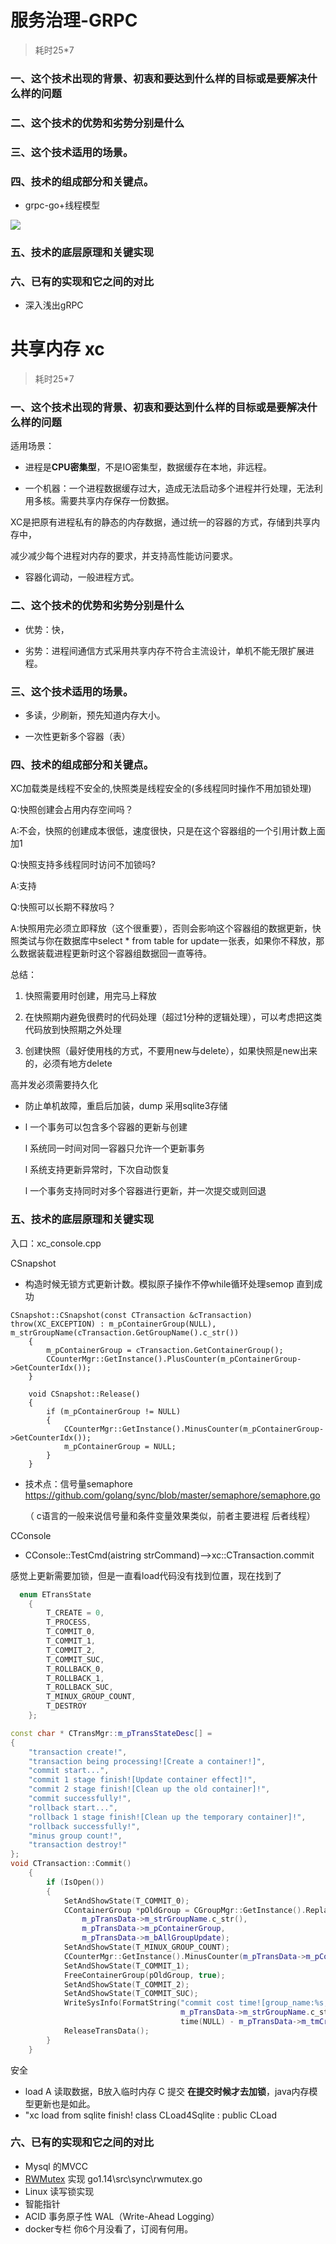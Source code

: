 #  服务治理-GRPC

>  耗时25*7

### 一、这个技术出现的背景、初衷和要达到什么样的目标或是要解决什么样的问题







### 二、这个技术的优势和劣势分别是什么 



### 三、这个技术适用的场景。









### 四、技术的组成部分和关键点。



- grpc-go+线程模型 

![](http://jiangew.me/assets/images/post/20181016/grpc-03-06.png)

### 五、技术的底层原理和关键实现

### 六、已有的实现和它之间的对比

- 深入浅出gRPC



#  共享内存 xc 

>  耗时25*7

### 一、这个技术出现的背景、初衷和要达到什么样的目标或是要解决什么样的问题



适用场景：

- 进程是**CPU密集型**，不是IO密集型，数据缓存在本地，非远程。

- 一个机器：一个进程数据缓存过大，造成无法启动多个进程并行处理，无法利用多核。需要共享内存保存一份数据。

XC是把原有进程私有的静态的内存数据，通过统一的容器的方式，存储到共享内存中，

减少减少每个进程对内存的要求，并支持高性能访问要求。

- 容器化调动，一般进程方式。



### 二、这个技术的优势和劣势分别是什么 

- 优势：快，

- 劣势：进程间通信方式采用共享内存不符合主流设计，单机不能无限扩展进程。

  



### 三、这个技术适用的场景。



- 多读，少刷新，预先知道内存大小。

- 一次性更新多个容器（表）

  





### 四、技术的组成部分和关键点。



XC加载类是线程不安全的,快照类是线程安全的(多线程同时操作不用加锁处理)



Q:快照创建会占用内存空间吗？

A:不会，快照的创建成本很低，速度很快，只是在这个容器组的一个引用计数上面加1

 

Q:快照支持多线程同时访问不加锁吗?

A:支持



Q:快照可以长期不释放吗？

A:快照用完必须立即释放（这个很重要），否则会影响这个容器组的数据更新，快照类试与你在数据库中select * from table for update一张表，如果你不释放，那么数据装载进程更新时这个容器组数据回一直等待。

总结：

1. 快照需要用时创建，用完马上释放

2. 在快照期内避免很费时的代码处理（超过1分种的逻辑处理），可以考虑把这类代码放到快照期之外处理

3. 创建快照（最好使用栈的方式，不要用new与delete），如果快照是new出来的，必须有地方delete



高并发必须需要持久化

- 防止单机故障，重启后加装，dump 采用sqlite3存储

- l 一个事务可以包含多个容器的更新与创建

  l 系统同一时间对同一容器只允许一个更新事务

  l 系统支持更新异常时，下次自动恢复

  l 一个事务支持同时对多个容器进行更新，并一次提交或则回退

### 五、技术的底层原理和关键实现

入口：xc_console.cpp

CSnapshot

- 构造时候无锁方式更新计数。模拟原子操作不停while循环处理semop 直到成功

~~~
CSnapshot::CSnapshot(const CTransaction &cTransaction) throw(XC_EXCEPTION) : m_pContainerGroup(NULL), m_strGroupName(cTransaction.GetGroupName().c_str())
    {
        m_pContainerGroup = cTransaction.GetContainerGroup();
        CCounterMgr::GetInstance().PlusCounter(m_pContainerGroup->GetCounterIdx());
    }

    void CSnapshot::Release()
    {
        if (m_pContainerGroup != NULL)
        {
            CCounterMgr::GetInstance().MinusCounter(m_pContainerGroup->GetCounterIdx());
            m_pContainerGroup = NULL;
        }
    }
~~~



- 技术点：信号量semaphore  https://github.com/golang/sync/blob/master/semaphore/semaphore.go

  （ c语言的一般来说信号量和条件变量效果类似，前者主要进程 后者线程）

CConsole

- CConsole::TestCmd(aistring strCommand)-->xc::CTransaction.commit





感觉上更新需要加锁，但是一直看load代码没有找到位置，现在找到了

~~~c++
  enum ETransState
    {
        T_CREATE = 0,
        T_PROCESS,
        T_COMMIT_0,
        T_COMMIT_1,
        T_COMMIT_2,
        T_COMMIT_SUC,
        T_ROLLBACK_0,
        T_ROLLBACK_1,
        T_ROLLBACK_SUC,
        T_MINUX_GROUP_COUNT,
        T_DESTROY
    };

const char * CTransMgr::m_pTransStateDesc[] =
{
    "transaction create!",
    "transaction being processing![Create a container!]",
    "commit start...",
    "commit 1 stage finish![Update container effect]!",
    "commit 2 stage finish![Clean up the old container]!",
    "commit successfully!",
    "rollback start...",
    "rollback 1 stage finish![Clean up the temporary container]!",
    "rollback successfully!",
    "minus group count!",
    "transaction destroy!"
};  
void CTransaction::Commit()
    {
        if (IsOpen())
        {
            SetAndShowState(T_COMMIT_0);
            CContainerGroup *pOldGroup = CGroupMgr::GetInstance().ReplaceGroup(
                m_pTransData->m_strGroupName.c_str(),
                m_pTransData->m_pContainerGroup,
                m_pTransData->m_bAllGroupUpdate);
            SetAndShowState(T_MINUX_GROUP_COUNT);
            CCounterMgr::GetInstance().MinusCounter(m_pTransData->m_pContainerGroup->GetCounterIdx());
            SetAndShowState(T_COMMIT_1);
            FreeContainerGroup(pOldGroup, true);
            SetAndShowState(T_COMMIT_2);
            SetAndShowState(T_COMMIT_SUC);
            WriteSysInfo(FormatString("commit cost time![group_name:%s, second:%d]",
                                      m_pTransData->m_strGroupName.c_str(),
                                      time(NULL) - m_pTransData->m_tmCreateTime));
            ReleaseTransData();
        }
    }

~~~



安全

- load A 读取数据，B放入临时内存 C 提交 **在提交时候才去加锁**，java内存模型更新也是如此。
- "xc load from sqlite finish!  class CLoad4Sqlite : public CLoad

### 六、已有的实现和它之间的对比

- Mysql 的MVCC
- [RWMutex](https://juejin.im/post/5dfc4a1f6fb9a016561cadde) 实现 go1.14\src\sync\rwmutex.go
- Linux 读写锁实现 
- 智能指针
- ACID 事务原子性  WAL（Write-Ahead Logging）
- docker专栏 你6个月没看了，订阅有何用。